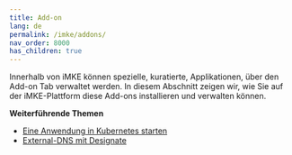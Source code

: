 ```yaml
---
title: Add-on
lang: de
permalink: /imke/addons/
nav_order: 8000
has_children: true
---
```

<!-- LTeX:  language=de-DE -->

Innerhalb von iMKE können spezielle, kuratierte, Applikationen, über den Add-on Tab verwaltet werden. In diesem Abschnitt zeigen wir, wie Sie auf der iMKE-Plattform diese Add-ons installieren und verwalten können.

**Weiterführende Themen**
* [Eine Anwendung in Kubernetes starten](/imke/k8sapplications/runningapplications/)
* [External-DNS mit Designate](/imke/k8sapplications/externaldnsanddesignate/)

